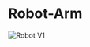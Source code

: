 # Robot-Arm


![Robot V1](https://github.com/user-attachments/assets/53ba4818-1889-4958-a786-51c211de5e71)
